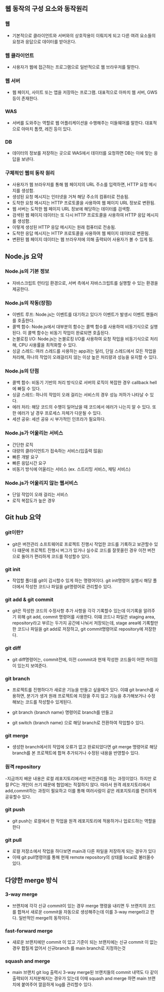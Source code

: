 ## 웹 동작의 구성 요소와 동작원리

### 웹 
- 기본적으로 클라이언트와 서버와의 상호작용이 이뤄지게 되고 다른 여려 요소들의 요청과 응답으로 데이터를 받아온다.

### 웹 클라이언트 
- 사용자가 웹에 접근하는 프로그램으로 일반적으로 웹 브라우저를 말한다.

### 웹 서버 
- 웹 페이지, 사이트 또는 앱을 저장하는 프로그램. 대표적으로 아파치 웹 서버, GWS 등이 존재한다.

### WAS 
- 서버를 도와주는 역할로 웹 어플리케이션을 수행해주는 미들웨어를 말한다. 대표적으로 아마치 톰캣, 레진 등이 있다.

### DB 
- 데이터의 정보를 저장하는 곳으로 WAS에서 데이터를 요청하면 DB는 이에 맞는 응답을 보낸다.
 

### 구체적인 웹의 동작 원리
- 사용자가 웹 브라우저를 통해 웹 페이지의 URL 주소를 입력하면, HTTP 요청 메시지를 생성함.
- 생성된 요청 메시지는 인터넷을 거쳐 해당 주소의 컴퓨터로 전송됨.
- 도착한 요청 메시지는 HTTP 프로토콜을 사용하여 웹 페이지 URL 정보로 변환됨.
- 웹 서버는 도착한 웹 페이지 URL 정보에 해당하는 데이터를 검색함.
- 검색된 웹 페이지 데이터는 또 다시 HTTP 프로토콜을 사용하여 HTTP 응답 메시지를 생성함.
- 이렇게 생성된 HTTP 응답 메시지는 원래 컴퓨터로 전송됨.
- 도착한 응답 메시지는 HTTP 프로토콜을 사용하여 웹 페이지 데이터로 변환됨.
- 변환된 웹 페이지 데이터는 웹 브라우저에 의해 출력되어 사용자가 볼 수 있게 됨.







## Node.js 요약

### Node.js의 기본 정보

- 자바스크립트 런타임 환경으로, 서버 측에서 자바스크립트를 실행할 수 있는 환경을 제공한다.

### Node.js의 작동(장점)

- 이벤트 루프: Node.js는 이벤트를 대기하고 있다가 이벤트가 발생시 이벤트 핸들러를 호출한다.
- 콜백 함수: Node.js에서 대부분의 함수는 콜백 함수를 사용하여 비동기식으로 실행된다. 이 콜백 함수는 비동기 작업이 완료되면 호출된다.
- 논블로킹 I/O: Node.js는 논블로킹 I/O를 사용하여 요청 작업을 비동기식으로 처리해, CPU 사용률을 최적화할 수 있다.
- 싱글 스레드: 여러 스레드를 사용하는 app과는 달리, 단일 스레드에서 모든 작업을 처리해, 하나의 작업이 오래걸리지 않는 이상 높은 처리량과 성능을 유지할 수 있다.

### Node.js의 단점

- 콜백 함수: 비동기 기반의 처리 방식으로 서버의 로직이 복잡한 경우 callback hell에 빠질 수 있다.
- 싱글 스레드: 하나의 작업이 오래 걸리는 서비스의 경우 성능 저하가 나타날 수 있다.
- 에러 처리: 해당 코드의 수행이 일어났을 때 코드에서 에러가 나는지 알 수 있다. 또한 에러가 날 경우 프로세스 자체가 다운될 수 있다.
- 세션 공유: 세션 공유 시 부가적인 인프라가 필요하다.

### Node.js가 어울리는 서비스
- 간단한 로직
- 대량의 클라이언트가 접속하는 서비스(입출력 많음)
- 빠른 개발 요구
- 빠른 응답시간 요구
- 비동기 방식에 어울리는 서비스 (ex. 스트리밍 서비스, 채팅 서비스)

### Node.js가 어울리지 않는 웹서비스
- 단일 작업이 오래 걸리는 서비스
- 로직 복잡도가 높은 경우






## Git hub 요약 

### git이란?
- git은 버전관리 소프트웨어로 프로젝트 진행시 작업한 코드를 기록하고 보관할수 있다 떄문에 프로젝트 진행시 버그가 있거나 실수로 코드를 잘못올린 경우 이전 버전으로 돌아가 편리하게 코드를 작성할수 있다.

### git init
- 작업할 폴더를 git이 감시할수 있게 하는 명령어이다. git init명령어 실행시 해당 폴더에서 작성한 코드나 파일을 git명령어로 관리할수 있다.

### git add & git commit
- git은 작성한 코드의 수정사항 추가 사항을 각각 기록할수 있는데 이기록을 알려주기 위해 git add, commit 명령어를 사용한다. 이떄 코드나 파일은 staging area, repository라고 부르는 두가지 공간에 나눠서 저장되는데, stage area에 기록할만한 코드나 파일을 git add로 저장하고, git commit명령어로 repository에 저장한다. 

### git diff
- git diff명령어는, commit전에, 이전 commit과 현재 작성한 코드들이 어떤 차이점이 있는지 보여준다.

### git branch
- 프로젝트를 진행하다가 새로운 기능을 만들고 싶을때가 있다. 이떄 git branch를 사용하면, 분기가 생겨 원래 프로젝트에 지장을 주지 않고 기능을 추가해보거나 수정해보는 코드를 작성할수 있게된다.

- git branch {branch name} 명령어로 branch를 만들고 
- git switch {branch name} 으로 해당 branch로 전환하여 작업할수 있다.

### git merge
- 생성한 branch에서의 작업에 오류가 없고 완료되었다면 git merge 명령어로  해당 branch를 본 프로젝트에 합쳐 추가되거나 수정된 내용을 반영할수 있다.

### 원격 repository
-지금까지 배운 내용은 로컬 레포지토리에서만 버전관리를 하는 과정이었다. 하지만 로컬 PC는 개인이 쓰기 떄문에 협업에는 적절하지 않다. 따라서 원격 레포지토리에서 add,commit하는 과정이 필요하고 이를 통해 여러사람이 같은 레포지토리를 편리하게 공유할수 있다.

### git push
- git push는 로컬에서 한 작업을 원격 레포지토리에 적용하거나 업로드하는 역할을 한다

### git pull
- 로컬 저장소에서 작업을 하다보면 main과 다른 파일을 저장하게 되는 경우가 있다
- 이때 git pull명령어를 통해 현재 remote repository의 상태를 local로 불러올수 있다.

## 다양한 merge 방식

### 3-way merge 
- 브랜치에 각각 신규 commit이 있는 경우 merge 명령을 내리면 두 브랜치의 코드를 합쳐서 새로운 commit을 자동으로 생성해주는데 이를 3-way merge라고 한다. 일반적인 merge의 동작이다.

### fast-forward merge
- 새로운 브랜치에만 commit 이 있고 기준이 되는 브랜치에는 신규 commit 이 없는 경우 합칠게 없어서 신규branch 를 main branch로 지정하는것

### squash and merge
- main 브랜치 git log 출력시 3-way merge된 브랜치들의 commit 내역도 다 같이 출력되어 지저분해지는 경우가 있는데 이때 squash and merge 하면 main 브랜치에 붙여주어 깔끔하게 log를 관리할수 있다.